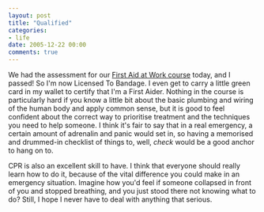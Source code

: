 ```yaml
---
layout: post
title: "Qualified"
categories:
- life
date: 2005-12-22 00:00
comments: true
---
```


<p>We had the assessment for our <a href="http://www.rousette.org.uk/blog/archives/2005/12/19/first-aid/">First Aid at Work course</a> today, and I passed! So I'm now Licensed To Bandage. I even get to carry a little green card in my wallet to certify that I'm a First Aider. Nothing in the course is particularly hard if you know a little bit about the basic plumbing and wiring of the human body and apply common sense, but it is good to feel confident about the correct way to prioritise treatment and the techniques you need to help someone. I think it's fair to say that in a real emergency, a certain amount of adrenalin and panic would set in, so having a memorised and drummed-in checklist of things to, well, <em>check</em> would be a good anchor to hang on to.</p>

<p>CPR is also an excellent skill to have. I think that everyone should really learn how to do it, because of the vital difference you could make in an emergency situation. Imagine how you'd feel if someone collapsed in front of you and stopped breathing, and you just stood there not knowing what to do? Still, I hope I never have to deal with anything that serious.</p>



